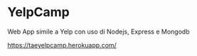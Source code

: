 # YelpCamp
Web App simile a Yelp con uso di Nodejs, Express e Mongodb

https://taeyelpcamp.herokuapp.com/
